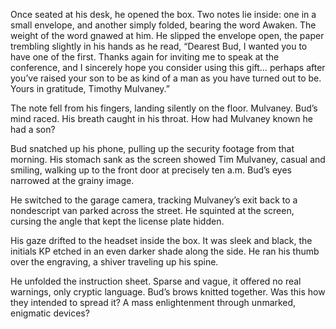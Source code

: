Once seated at his desk, he opened the box. Two notes lie inside: one in a small envelope, and another simply folded, bearing the word Awaken. The weight of the word gnawed at him. He slipped the envelope open, the paper trembling slightly in his hands as he read, “Dearest Bud, I wanted you to have one of the first. Thanks again for inviting me to speak at the conference, and I sincerely hope you consider using this gift… perhaps after you’ve raised your son to be as kind of a man as you have turned out to be. Yours in gratitude, Timothy Mulvaney.” 

The note fell from his fingers, landing silently on the floor. Mulvaney. Bud’s mind raced. His breath caught in his throat. How had Mulvaney known he had a son? 

Bud snatched up his phone, pulling up the security footage from that morning. His stomach sank as the screen showed Tim Mulvaney, casual and smiling, walking up to the front door at precisely ten a.m. Bud’s eyes narrowed at the grainy image. 

He switched to the garage camera, tracking Mulvaney’s exit back to a nondescript van parked across the street. He squinted at the screen, cursing the angle that kept the license plate hidden. 

His gaze drifted to the headset inside the box. It was sleek and black, the initials KP etched in an even darker shade along the side. He ran his thumb over the engraving, a shiver traveling up his spine. 

He unfolded the instruction sheet. Sparse and vague, it offered no real warnings, only cryptic language. Bud’s brows knitted together. Was this how they intended to spread it? A mass enlightenment through unmarked, enigmatic devices?
